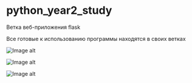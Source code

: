 # python_year2_study
Ветка веб-приложения flask

Все готовые к использованию программы находятся в своих ветках

![Image alt](https://github.com/Blikaj/python_year2_study/flask_app/screenshots/flaskapp_1.png)

![Image alt](https://github.com/Blikaj/python_year2_study/flask_app/screenshots/flaskapp_1.png)

![Image alt](https://github.com/Blikaj/python_year2_study/flask_app/screenshots/flaskapp_1.png)
